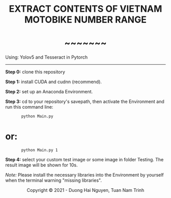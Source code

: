 <!-- Title -->
<h1 align="center"><b>EXTRACT CONTENTS OF VIETNAM MOTOBIKE NUMBER RANGE</b></h1>
<h1 align="center"><b>~~~~~~~</b></h1>

Using: Yolov5 and Tesseract in Pytorch

---------------------------------------------------------------------------------------------

**Step 0:**           clone this repository

**Step 1:**           install CUDA and cudnn (recommend).

**Step 2:**           set up an Anaconda Environment.

**Step 3:**           cd to your repository's savepath, then activate the Environment and run this command line:

           python Main.py 

# or:  <if you want to save your Result>     
    
           python Main.py 1

**Step 4:**           select your custom test image or some image in folder Testing. The result image will be shown for 10s.

           
_Note:_ Please install the necessary libraries into the Environment by yourself when the terminal warning "missing libraries".

           
<!-- Footer -->
<p align='center'>Copyright © 2021 - Duong Hai Nguyen, Tuan Nam Trinh</p>
